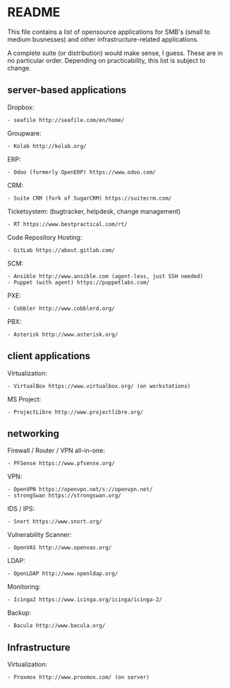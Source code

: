 # README

This file contains a list of opensource applications for SMB's (small to medium
busnesses) and other infrastructure-related applications.

A complete suite (or distribution) would make sense, I guess.
These are in no particular order.
Depending on practicability, this list is subject to change.

## server-based applications

Dropbox:

    - seafile http://seafile.com/en/home/

Groupware: 

    - Kolab http://kolab.org/

ERP: 
    
    - Odoo (formerly OpenERP) https://www.odoo.com/

CRM:

    - Suite CRM (fork of SugarCRM) https://suitecrm.com/

Ticketsystem: (bugtracker, helpdesk, change management)

    - RT https://www.bestpractical.com/rt/

Code Repository Hosting:

    - GitLab https://about.gitlab.com/

SCM: 

    - Ansible http://www.ansible.com (agent-less, just SSH needed)
    - Puppet (with agent) https://puppetlabs.com/

PXE:

    - Cobbler http://www.cobblerd.org/

PBX: 
    
    - Asterisk http://www.asterisk.org/

## client applications

Virtualization:

    - VirtualBox https://www.virtualbox.org/ (on workstations)

MS Project:

    - ProjectLibre http://www.projectlibre.org/

## networking

Firewall / Router / VPN all-in-one:

    - PFSense https://www.pfsense.org/

VPN: 

    - OpenVPN https://openvpn.net/s://openvpn.net/
    - strongSwan https://strongswan.org/

IDS / IPS:

    - Snort https://www.snort.org/

Vulnerability Scanner:

    - OpenVAS http://www.openvas.org/

LDAP:

    - OpenLDAP http://www.openldap.org/

Monitoring:

    - Icinga2 https://www.icinga.org/icinga/icinga-2/

Backup:

    - Bacula http://www.bacula.org/

## Infrastructure

Virtualization:

    - Proxmox http://www.proxmox.com/ (on server)
